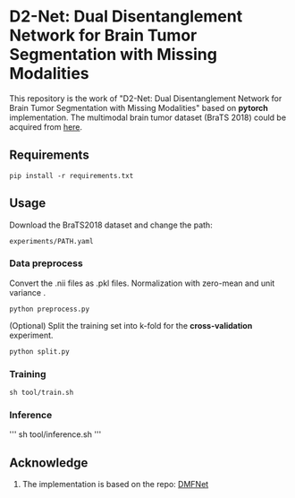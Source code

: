 # D2-Net: Dual Disentanglement Network for Brain Tumor Segmentation with Missing Modalities

This repository is the work of "D2-Net: Dual Disentanglement Network for Brain Tumor Segmentation with Missing Modalities" based on **pytorch** implementation. The multimodal brain tumor dataset (BraTS 2018) could be acquired from [here](https://www.med.upenn.edu/sbia/brats2018.html).


## Requirements
```
pip install -r requirements.txt
```

## Usage

Download the BraTS2018 dataset and change the path:

```
experiments/PATH.yaml
```

### Data preprocess
Convert the .nii files as .pkl files. Normalization with zero-mean and unit variance . 

```
python preprocess.py
```

(Optional) Split the training set into k-fold for the **cross-validation** experiment.

```
python split.py
```

### Training

```
sh tool/train.sh
```

### Inference
'''
sh tool/inference.sh
'''



## Acknowledge
1. The implementation is based on the repo: [DMFNet](https://github.com/China-LiuXiaopeng/BraTS-DMFNet)

